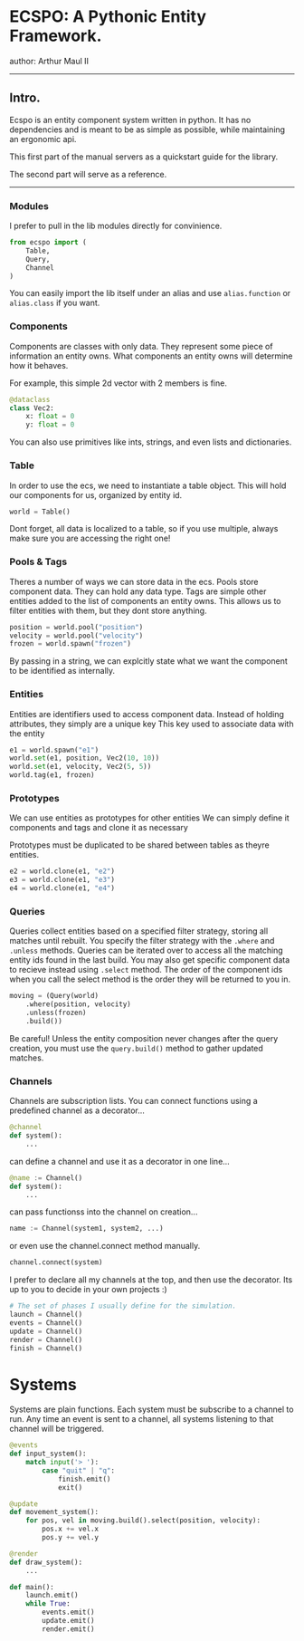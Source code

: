# ECSPO: A Pythonic Entity Framework.
author: Arthur Maul II

---

## Intro.
Ecspo is an entity component system written in python.
It has no dependencies and is meant to be as simple as possible,
while maintaining an ergonomic api.

This first part of the manual servers as a quickstart guide for the library.

The second part will serve as a reference.

---

### Modules
I prefer to pull in the lib modules directly for convinience.

```py
from ecspo import (
    Table,
    Query,
    Channel
)
```

You can easily import the lib itself under an alias and use `alias.function` or `alias.class` if you want.

### Components
Components are classes with only data.
They represent some piece of information an entity owns.
What components an entity owns will determine how it behaves.

For example, this simple 2d vector with 2 members is fine.

```py
@dataclass
class Vec2:
    x: float = 0
    y: float = 0
```

You can also use primitives like ints, strings, and even lists and dictionaries.

### Table
In order to use the ecs, we need to instantiate a table object.
This will hold our components for us, organized by entity id.

```py
world = Table()
```

Dont forget, all data is localized to a table, so if you use multiple, always make sure you are accessing the right one!

### Pools & Tags
Theres a number of ways we can store data in the ecs.
Pools store component data. They can hold any data type.
Tags are simple other entities added to the list of components an entity owns.
This allows us to filter entities with them, but they dont store anything.


```py
position = world.pool("position")
velocity = world.pool("velocity")
frozen = world.spawn("frozen")
```

By passing in a string, we can explcitly state what we want the component to be identified as internally.

### Entities
Entities are identifiers used to access component data.
Instead of holding attributes, they simply are a unique key
This key used to associate data with the entity

```py
e1 = world.spawn("e1")
world.set(e1, position, Vec2(10, 10))
world.set(e1, velocity, Vec2(5, 5))
world.tag(e1, frozen)
```

### Prototypes
We can use entities as prototypes for other entities
We can simply define it components and tags and clone it as necessary

Prototypes must be duplicated to be shared between tables as theyre entities.

```py
e2 = world.clone(e1, "e2")
e3 = world.clone(e1, "e3")
e4 = world.clone(e1, "e4")
```

### Queries
Queries collect entities based on a specified filter strategy, storing all matches until rebuilt.
You specify the filter strategy with the `.where` and `.unless` methods.
Queries can be iterated over to access all the matching entity ids found in the last build.
You may also get specific component data to recieve instead using `.select` method.
The order of the component ids when you call the select method is the order they will be returned to you in.

```py
moving = (Query(world)
    .where(position, velocity)
    .unless(frozen)
    .build())
```

Be careful! Unless the entity composition never changes after the query creation, you must use the `query.build()` method to gather updated matches.

### Channels
Channels are subscription lists.
You can connect functions using a predefined channel as a decorator... 

```py
@channel
def system():
    ...
```

can define a channel and use it as a decorator in one line...

```py
@name := Channel()
def system():
    ...
```

can pass functionss into the channel on creation...

```py
name := Channel(system1, system2, ...)
```

or even use the channel.connect method manually.

```py
channel.connect(system)
```

I prefer to declare all my channels at the top, and then use the decorator.
Its up to you to decide in your own projects :)

```py
# The set of phases I usually define for the simulation.
launch = Channel()
events = Channel()
update = Channel()
render = Channel()
finish = Channel()
```

# Systems
Systems are plain functions.
Each system must be subscribe to a channel to run.
Any time an event is sent to a channel,
all systems listening to that channel will be triggered.

```py
@events
def input_system():
    match input('> '):
        case "quit" | "q":
            finish.emit()
            exit()

@update
def movement_system():
    for pos, vel in moving.build().select(position, velocity):
        pos.x += vel.x
        pos.y += vel.y

@render
def draw_system():
    ...

def main():
    launch.emit()
    while True:
        events.emit()
        update.emit()
        render.emit()
```

